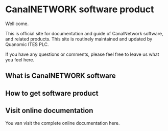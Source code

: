 # CanalNETWORK software product
Well come.

This is official site for documentation and guide of CanalNetwork software, and related products. This site is routinely maintained and updated by Quanomic ITES PLC.

If you have any questions or comments, please feel free to leave us what you feel here.

## What is CanalNETWORK software


## How to get software product


## Visit online documentation
You van visit the complete online documentation here.
